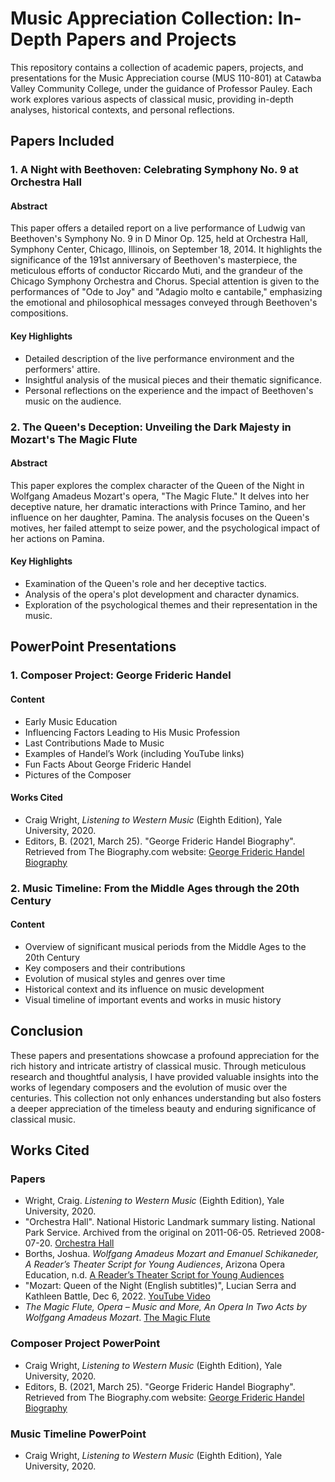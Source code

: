 # Music Appreciation Collection: In-Depth Papers and Projects

This repository contains a collection of academic papers, projects, and presentations for the Music Appreciation course (MUS 110-801) at Catawba Valley Community College, under the guidance of Professor Pauley. Each work explores various aspects of classical music, providing in-depth analyses, historical contexts, and personal reflections.

## Papers Included

### 1. A Night with Beethoven: Celebrating Symphony No. 9 at Orchestra Hall

#### Abstract

This paper offers a detailed report on a live performance of Ludwig van Beethoven's Symphony No. 9 in D Minor Op. 125, held at Orchestra Hall, Symphony Center, Chicago, Illinois, on September 18, 2014. It highlights the significance of the 191st anniversary of Beethoven's masterpiece, the meticulous efforts of conductor Riccardo Muti, and the grandeur of the Chicago Symphony Orchestra and Chorus. Special attention is given to the performances of "Ode to Joy" and "Adagio molto e cantabile," emphasizing the emotional and philosophical messages conveyed through Beethoven's compositions.

#### Key Highlights

- Detailed description of the live performance environment and the performers' attire.
- Insightful analysis of the musical pieces and their thematic significance.
- Personal reflections on the experience and the impact of Beethoven's music on the audience.

### 2. The Queen's Deception: Unveiling the Dark Majesty in Mozart's The Magic Flute

#### Abstract

This paper explores the complex character of the Queen of the Night in Wolfgang Amadeus Mozart's opera, "The Magic Flute." It delves into her deceptive nature, her dramatic interactions with Prince Tamino, and her influence on her daughter, Pamina. The analysis focuses on the Queen's motives, her failed attempt to seize power, and the psychological impact of her actions on Pamina.

#### Key Highlights

- Examination of the Queen's role and her deceptive tactics.
- Analysis of the opera's plot development and character dynamics.
- Exploration of the psychological themes and their representation in the music.

## PowerPoint Presentations

### 1. Composer Project: George Frideric Handel

#### Content

- Early Music Education
- Influencing Factors Leading to His Music Profession
- Last Contributions Made to Music
- Examples of Handel’s Work (including YouTube links)
- Fun Facts About George Frideric Handel
- Pictures of the Composer

#### Works Cited

- Craig Wright, _Listening to Western Music_ (Eighth Edition), Yale University, 2020.
- Editors, B. (2021, March 25). "George Frideric Handel Biography". Retrieved from The Biography.com website: [George Frideric Handel Biography](https://www.biography.com/musician/george-frideric-handel)

### 2. Music Timeline: From the Middle Ages through the 20th Century

#### Content

- Overview of significant musical periods from the Middle Ages to the 20th Century
- Key composers and their contributions
- Evolution of musical styles and genres over time
- Historical context and its influence on music development
- Visual timeline of important events and works in music history

## Conclusion

These papers and presentations showcase a profound appreciation for the rich history and intricate artistry of classical music. Through meticulous research and thoughtful analysis, I have provided valuable insights into the works of legendary composers and the evolution of music over the centuries. This collection not only enhances understanding but also fosters a deeper appreciation of the timeless beauty and enduring significance of classical music.

## Works Cited

### Papers

- Wright, Craig. _Listening to Western Music_ (Eighth Edition), Yale University, 2020.
- "Orchestra Hall". National Historic Landmark summary listing. National Park Service. Archived from the original on 2011-06-05. Retrieved 2008-07-20. [Orchestra Hall](https://www.nps.gov/nhl/find/statelists/il/OrchestraHall.pdf)
- Borths, Joshua. _Wolfgang Amadeus Mozart and Emanuel Schikaneder, A Reader’s Theater Script for Young Audiences_, Arizona Opera Education, n.d. [A Reader’s Theater Script for Young Audiences](https://azopera.org)
- "Mozart: Queen of the Night (English subtitles)", Lucian Serra and Kathleen Battle, Dec 6, 2022. [YouTube Video](https://www.youtube.com/watch?v=YuBeBjqKSGQ)
- _The Magic Flute, Opera – Music and More, An Opera In Two Acts by Wolfgang Amadeus Mozart_. [The Magic Flute](https://www.opera-insider.info)

### Composer Project PowerPoint

- Craig Wright, _Listening to Western Music_ (Eighth Edition), Yale University, 2020.
- Editors, B. (2021, March 25). "George Frideric Handel Biography". Retrieved from The Biography.com website: [George Frideric Handel Biography](https://www.biography.com/musician/george-frideric-handel)

### Music Timeline PowerPoint

- Craig Wright, _Listening to Western Music_ (Eighth Edition), Yale University, 2020.
